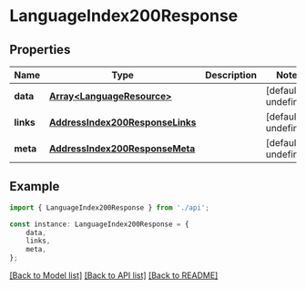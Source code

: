 # LanguageIndex200Response


## Properties

Name | Type | Description | Notes
------------ | ------------- | ------------- | -------------
**data** | [**Array&lt;LanguageResource&gt;**](LanguageResource.md) |  | [default to undefined]
**links** | [**AddressIndex200ResponseLinks**](AddressIndex200ResponseLinks.md) |  | [default to undefined]
**meta** | [**AddressIndex200ResponseMeta**](AddressIndex200ResponseMeta.md) |  | [default to undefined]

## Example

```typescript
import { LanguageIndex200Response } from './api';

const instance: LanguageIndex200Response = {
    data,
    links,
    meta,
};
```

[[Back to Model list]](../README.md#documentation-for-models) [[Back to API list]](../README.md#documentation-for-api-endpoints) [[Back to README]](../README.md)

